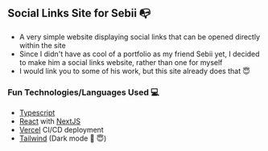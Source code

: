## Social Links Site for Sebii 📭

- A very simple website displaying social links that can be opened directly within the site
- Since I didn't have as cool of a portfolio as my friend Sebii yet, I decided to make him a social links website, rather than one for myself
- I would link you to some of his work, but this site already does that 😇

### Fun Technologies/Languages Used 💻
- [Typescript](https://www.typescriptlang.org/)
- [React](https://reactjs.org/) with [NextJS](https://nextjs.org/)
- [Vercel](https://vercel.com/) CI/CD deployment
- [Tailwind](https://tailwindcss.com/) (Dark mode 🌙 😇)